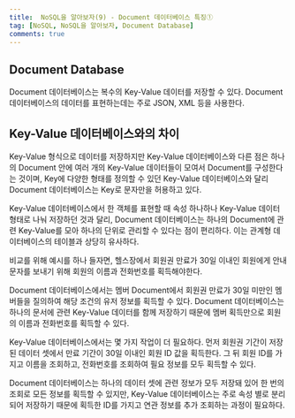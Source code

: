 ```yaml
---
title:  NoSQL을 알아보자(9) - Document 데이터베이스 특징①
tag: [NoSQL, NoSQL을 알아보자, Document Database]
comments: true
---
```


## Document Database
Document 데이터베이스는 복수의 Key-Value 데이터를 저장할 수 있다. Document 데이터베이스의 데이터를 표현하는데는 주로 JSON, XML 등을 사용한다.


## Key-Value 데이터베이스와의 차이

Key-Value 형식으로 데이터를 저장하지만 Key-Value 데이터베이스와 다른 점은 하나의 Document 안에 여러 개의 Key-Value 데이터들이 모여서 Document를 구성한다는 것이며, Key에 다양한 형태를 정의할 수 있던 Key-Value 데이터베이스와 달리 Document 데이터베이스는 Key로 문자만을 허용하고 있다.

Key-Value 데이터베이스에서 한 객체를 표현할 때 속성 하나하나 Key-Value 데이터 형태로 나눠 저장하던 것과 달리, Document 데이터베이스는 하나의 Document에 관련 Key-Value를 모아 하나의 단위로 관리할 수 있다는 점이 편리하다. 이는 관계형 데이터베이스의 테이블과 상당히 유사하다.

비교를 위해 예시를 하나 들자면, 헬스장에서 회원권 만료가 30일 이내인 회원에게 안내 문자를 보내기 위해 회원의 이름과 전화번호를 획득해야한다.

Document 데이터베이스에서는 멤버 Document에서 회원권 만료가 30일 미만인 멤버들을 질의하여 해당 조건의 유저 정보를 획득할 수 있다. Document 데이터베이스는 하나의 문서에 관련 Key-Value 데이터를 함께 저장하기 때문에 멤버 획득만으로 회원의 이름과 전화번호를 획득할 수 있다.

Key-Value 데이터베이스에서는 몇 가지 작업이 더 필요하다. 먼저 회원권 기간이 저장된 데이터 셋에서 만료 기간이 30일 이내인 회원 ID 값을 획득한다. 그 뒤 회원 ID를 가지고 이름을 조회하고, 전화번호를 조회하여 필요 정보를 모두 획득할 수 있다.

Document 데이터베이스는 하나의 데이터 셋에 관련 정보가 모두 저장돼 있어 한 번의 조회로 모든 정보를 획득할 수 있지만, Key-Value 데이터베이스는 주로 속성 별로 분리되어 저장하기 때문에 획득한 ID를 가지고 연관 정보를 추가 조회하는 과정이 필요하다.